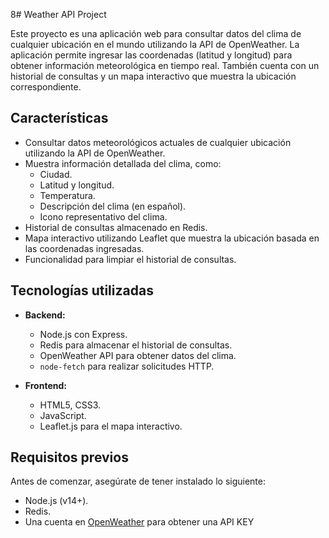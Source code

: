 8# Weather API Project

Este proyecto es una aplicación web para consultar datos del clima de cualquier ubicación en el mundo utilizando la API de OpenWeather. La aplicación permite ingresar las coordenadas (latitud y longitud) para obtener información meteorológica en tiempo real. También cuenta con un historial de consultas y un mapa interactivo que muestra la ubicación correspondiente.

## Características

- Consultar datos meteorológicos actuales de cualquier ubicación utilizando la API de OpenWeather.
- Muestra información detallada del clima, como:
  - Ciudad.
  - Latitud y longitud.
  - Temperatura.
  - Descripción del clima (en español).
  - Icono representativo del clima.
- Historial de consultas almacenado en Redis.
- Mapa interactivo utilizando Leaflet que muestra la ubicación basada en las coordenadas ingresadas.
- Funcionalidad para limpiar el historial de consultas.
  
## Tecnologías utilizadas

- **Backend:**
  - Node.js con Express.
  - Redis para almacenar el historial de consultas.
  - OpenWeather API para obtener datos del clima.
  - `node-fetch` para realizar solicitudes HTTP.
  
- **Frontend:**
  - HTML5, CSS3.
  - JavaScript.
  - Leaflet.js para el mapa interactivo.
  
## Requisitos previos

Antes de comenzar, asegúrate de tener instalado lo siguiente:

- Node.js (v14+).
- Redis.
- Una cuenta en [OpenWeather](https://openweathermap.org/) para obtener una API KEY
